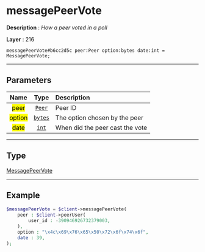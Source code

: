 # messagePeerVote

**Description** : *How a peer voted in a poll*

**Layer** : 216

```tl
messagePeerVote#b6cc2d5c peer:Peer option:bytes date:int = MessagePeerVote;
```

---

## Parameters

| Name | Type | Description |
| :---: | :---: | :--- |
| <mark>peer</mark> | [`Peer`](type/Peer) | Peer ID |
| <mark>option</mark> | [`bytes`](type/bytes) | The option chosen by the peer |
| <mark>date</mark> | [`int`](type/int) | When did the peer cast the vote |

---

## Type

[MessagePeerVote](type/MessagePeerVote)

---

## Example

```php
$messagePeerVote = $client->messagePeerVote(
	peer : $client->peerUser(
		user_id : -390946926732379003,
	),
	option : "\x4c\x69\x76\x65\x50\x72\x6f\x74\x6f",
	date : 39,
);
```